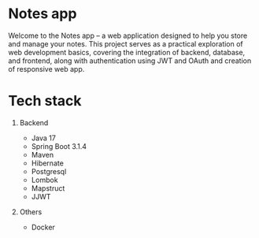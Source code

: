 # Notes app

Welcome to the Notes app – a web application designed to help you store and manage your notes. This project serves as a practical exploration of web development basics, covering the integration of backend, database, and frontend, along with authentication using JWT and OAuth and creation of responsive web app.

# Tech stack
1. Backend
   * Java 17
   * Spring Boot 3.1.4
   * Maven
   * Hibernate
   * Postgresql
   * Lombok
   * Mapstruct
   * JJWT
    
2. Others
   * Docker
